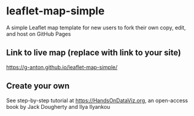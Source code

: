 # leaflet-map-simple
A simple Leaflet map template for new users to fork their own copy, edit, and host on GitHub Pages

## Link to live map (replace with link to your site)
https://g-anton.github.io/leaflet-map-simple/

## Create your own
See step-by-step tutorial at https://HandsOnDataViz.org, an open-access book by Jack Dougherty and Ilya Ilyankou

